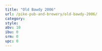 ```yaml
---
title: "Old Bawdy 2006"
url: /pike-pub-and-brewery/old-bawdy-2006/
category: 
style: 
abv: 10
ibu: 0
srm: 0
upc: 0
---
```


